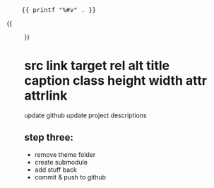 <pre>
    {{ printf "%#v" . }}
</pre>

{{ <figure src="/media/spf13.jpg" title="Steve Francia" >}}

src
link
target
rel
alt
title
caption
class
height
width
attr
attrlink
=====

update github
update project descriptions

## step three:
- remove theme folder
- create submodule
- add stuff back
- commit & push to github 

